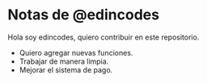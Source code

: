 # Notas de @edincodes

Hola soy edincodes, quiero contribuir en este repositorio.

  * Quiero agregar nuevas funciones.
  * Trabajar de manera limpia.
  * Mejorar el sistema de pago.
